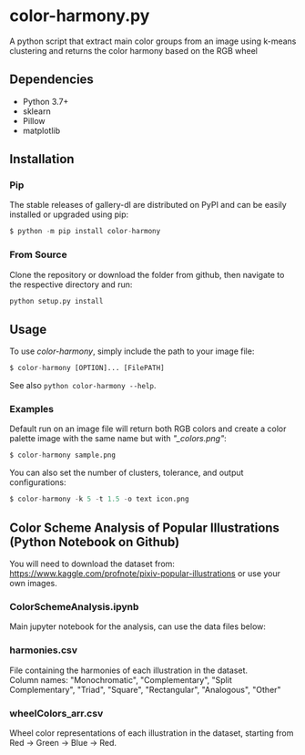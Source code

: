 # color-harmony.py
A python script that extract main color groups from an image using k-means clustering and returns the color harmony based on the RGB wheel  

## Dependencies
* Python 3.7+
* sklearn
* Pillow
* matplotlib

## Installation
### Pip
The stable releases of gallery-dl are distributed on PyPI and can be easily installed or upgraded using pip:  
```python
$ python -m pip install color-harmony
```

### From Source
Clone the repository or download the folder from github, then navigate to the respective directory and run:
```python
python setup.py install
```

## Usage
To use *color-harmony*, simply include the path to your image file:  
```python
$ color-harmony [OPTION]... [FilePATH]
```
See also ```python color-harmony --help```.  

### Examples
Default run on an image file will return both RGB colors and create a color palette image with the same name but with *"_colors.png"*:  
```python
$ color-harmony sample.png
```
You can also set the number of clusters, tolerance, and output configurations:
```python
$ color-harmony -k 5 -t 1.5 -o text icon.png
```

## Color Scheme Analysis of Popular Illustrations (Python Notebook on Github)
You will need to download the dataset from: https://www.kaggle.com/profnote/pixiv-popular-illustrations or use your own images.

### ColorSchemeAnalysis.ipynb
Main jupyter notebook for the analysis, can use the data files below:  

### harmonies.csv
File containing the harmonies of each illustration in the dataset.  
Column names: "Monochromatic", "Complementary", "Split Complementary", "Triad", "Square", "Rectangular", "Analogous", "Other"

### wheelColors_arr.csv
Wheel color representations of each illustration in the dataset, starting from Red -> Green -> Blue -> Red.
